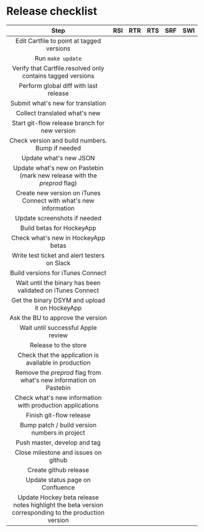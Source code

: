 # Release checklist

| Step | RSI | RTR | RTS | SRF | SWI |
|:--:|:--:|:--:|:--:|:--:|:--:|
| Edit Cartfile to point at tagged versions ||||||
| Run `make update` ||||||
| Verify that Cartfile.resolved only contains tagged versions ||||||
| Perform global diff with last release ||||||
| Submit what's new for translation ||||||
| Collect translated what's new ||||||
| Start git-flow release branch for new version ||||||
| Check version and build numbers. Bump if needed ||||||
| Update what's new JSON ||||||
| Update what's new on Pastebin (mark new release with the _preprod_ flag) ||||||
| Create new version on iTunes Connect with what's new information ||||||
| Update screenshots if needed ||||||
| Build betas for HockeyApp ||||||
| Check what's new in HockeyApp betas ||||||
| Write test ticket and alert testers on Slack ||||||
| Build versions for iTunes Connect ||||||
| Wait until the binary has been validated on iTunes Connect ||||||
| Get the binary DSYM and upload it on HockeyApp ||||||
| Ask the BU to approve the version ||||||
| Wait until successful Apple review ||||||
| Release to the store ||||||
| Check that the application is available in production ||||||
| Remove the _preprod_ flag from what's new information on Pastebin ||||||
| Check what's new information with production applications ||||||
| Finish git-flow release ||||||
| Bump patch / build version numbers in project ||||||
| Push master, develop and tag ||||||
| Close milestone and issues on github |||||||||||||||
| Create github release |||||||||||||||
| Update status page on Confluence ||||||
| Update Hockey beta release notes highlight the beta version corresponding to the production version ||||||
